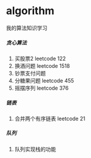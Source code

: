 # algorithm
我的算法知识学习

##### 贪心算法
1. 买股票2    leetcode 122
2. 换酒问题   leetcode 1518
3. 钞票支付问题
4. 分糖果问题 leetcode 455
5. 摇摆序列 leetcode 376

##### 链表
1. 合并两个有序链表 leetcode 21

##### 队列
1. 队列实现栈的功能

